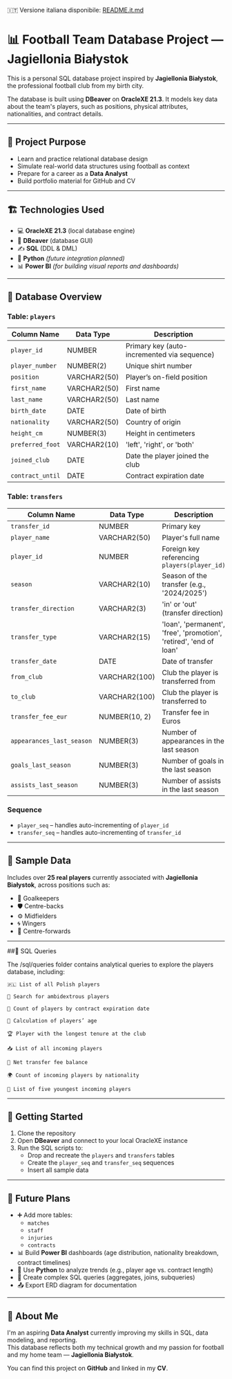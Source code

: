 🇮🇹 Versione italiana disponibile: [README.it.md](README.it.md)

# 📊 Football Team Database Project — Jagiellonia Białystok

This is a personal SQL database project inspired by **Jagiellonia Białystok**, the professional football club from my birth city.

The database is built using **DBeaver** on **OracleXE 21.3**. It models key data about the team's players, such as positions, physical attributes, nationalities, and contract details.

---

## 📌 Project Purpose

- Learn and practice relational database design  
- Simulate real-world data structures using football as context  
- Prepare for a career as a **Data Analyst**  
- Build portfolio material for GitHub and CV

---

## 🏗️ Technologies Used

- 💻 **OracleXE 21.3** (local database engine)  
- 🐘 **DBeaver** (database GUI)  
- ✍️ **SQL** (DDL & DML)  
- 🐍 **Python** *(future integration planned)*  
- 📊 **Power BI** *(for building visual reports and dashboards)*  

---

## 📂 Database Overview

### Table: `players`

| Column Name       | Data Type     | Description                                |
|------------------|---------------|--------------------------------------------|
| `player_id`       | NUMBER        | Primary key (auto-incremented via sequence)|
| `player_number`   | NUMBER(2)     | Unique shirt number                        |
| `position`        | VARCHAR2(50)  | Player’s on-field position                 |
| `first_name`      | VARCHAR2(50)  | First name                                 |
| `last_name`       | VARCHAR2(50)  | Last name                                  |
| `birth_date`      | DATE          | Date of birth                              |
| `nationality`     | VARCHAR2(50)  | Country of origin                          |
| `height_cm`       | NUMBER(3)     | Height in centimeters                      |
| `preferred_foot`  | VARCHAR2(10)  | 'left', 'right', or 'both'                 |
| `joined_club`     | DATE          | Date the player joined the club            |
| `contract_until`  | DATE          | Contract expiration date                   |

### Table: `transfers`

| Column Name               | Data Type     | Description                                                        |
| ------------------------- | ------------- | ------------------------------------------------------------------ |
| `transfer_id`             | NUMBER        | Primary key                                                        |
| `player_name`             | VARCHAR2(50)  | Player's full name                                                 |
| `player_id`               | NUMBER        | Foreign key referencing `players(player_id)`                       |
| `season`                  | VARCHAR2(10)  | Season of the transfer (e.g., '2024/2025')                         |
| `transfer_direction`      | VARCHAR2(3)   | 'in' or 'out' (transfer direction)                                 |
| `transfer_type`           | VARCHAR2(15)  | 'loan', 'permanent', 'free', 'promotion', 'retired', 'end of loan' |
| `transfer_date`           | DATE          | Date of transfer                                                   |
| `from_club`               | VARCHAR2(100) | Club the player is transferred from                                |
| `to_club`                 | VARCHAR2(100) | Club the player is transferred to                                  |
| `transfer_fee_eur`        | NUMBER(10, 2) | Transfer fee in Euros                                              |
| `appearances_last_season` | NUMBER(3)     | Number of appearances in the last season                           |
| `goals_last_season`       | NUMBER(3)     | Number of goals in the last season                                 |
| `assists_last_season`     | NUMBER(3)     | Number of assists in the last season                               |


### Sequence

- `player_seq` – handles auto-incrementing of `player_id`
- `transfer_seq` – handles auto-incrementing of `transfer_id`

---

## 🧪 Sample Data

Includes over **25 real players** currently associated with **Jagiellonia Białystok**, across positions such as:

- 🧤 Goalkeepers  
- 🛡️ Centre-backs  
- ⚙️ Midfielders  
- 🌀 Wingers  
- 🎯 Centre-forwards  

---

##📄 SQL Queries

The /sql/queries folder contains analytical queries to explore the players database, including:

	🇵🇱 List of all Polish players

	👟 Search for ambidextrous players

	📆 Count of players by contract expiration date

	🎂 Calculation of players’ age

	🏆 Player with the longest tenure at the club

	📥 List of all incoming players

	💸 Net transfer fee balance

	🌍 Count of incoming players by nationality

	👶 List of five youngest incoming players

---

## 🚀 Getting Started

1. Clone the repository  
2. Open **DBeaver** and connect to your local OracleXE instance  
3. Run the SQL scripts to:
   - Drop and recreate the `players` and `transfers` tables  
   - Create the `player_seq` and `transfer_seq` sequences  
   - Insert all sample data

---

## 🔮 Future Plans

- ➕ Add more tables:
  - `matches`
  - `staff`
  - `injuries`
  - `contracts`
- 📊 Build **Power BI** dashboards (age distribution, nationality breakdown, contract timelines)  
- 🐍 Use **Python** to analyze trends (e.g., player age vs. contract length)  
- 🧠 Create complex SQL queries (aggregates, joins, subqueries)  
- 📤 Export ERD diagram for documentation  

---

## 🙋 About Me

I'm an aspiring **Data Analyst** currently improving my skills in SQL, data modeling, and reporting.  
This database reflects both my technical growth and my passion for football and my home team — **Jagiellonia Białystok**.

You can find this project on **GitHub** and linked in my **CV**.